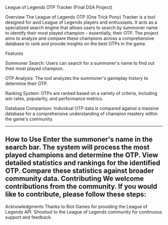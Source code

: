 League of Legends OTP Tracker (Final DSA Project)

Overview
The League of Legends OTP (One Trick Pony) Tracker is a tool designed for avid League of Legends players and enthusiasts. It acts as a specialized search engine that allows users to search by summoner name to identify their most played champion - essentially, their OTP. The project aims to analyze and compare these champions across a comprehensive database to rank and provide insights on the best OTPs in the game.

Features

Summoner Search: Users can search for a summoner's name to find out their most played champion.

OTP Analysis: The tool analyzes the summoner's gameplay history to determine their OTP.

Ranking System: OTPs are ranked based on a variety of criteria, including win rates, popularity, and performance metrics.

Database Comparison: Individual OTP data is compared against a massive database for a comprehensive understanding of champion mastery within the game's community.

--------------------------
How to Use
Enter the summoner's name in the search bar.
The system will process the most played champions and determine the OTP.
View detailed statistics and rankings for the identified OTP.
Compare these statistics against broader community data.
Contributing
We welcome contributions from the community. If you would like to contribute, please follow these steps:
--------------------------

Acknowledgments
Thanks to Riot Games for providing the League of Legends API.
Shoutout to the League of Legends community for continuous support and feedback.
